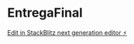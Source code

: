 # EntregaFinal

[Edit in StackBlitz next generation editor ⚡️](https://stackblitz.com/~/github.com/JuanmaCanovas/EntregaFinal)
